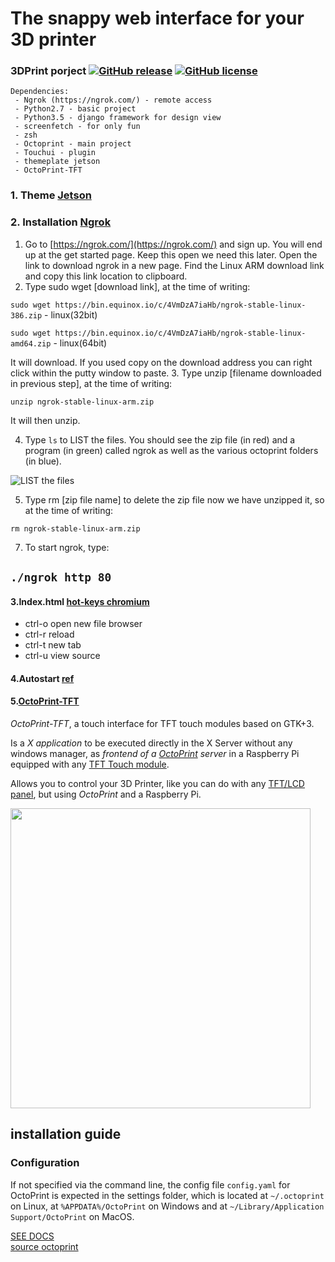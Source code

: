 # The snappy web interface for your 3D printer
### 3DPrint porject [![GitHub release](https://img.shields.io/badge/release-v0.1.1-blue.svg)](https://github.com/1v1expert/3DPrint/releases) [![GitHub license](https://img.shields.io/github/license/1v1expert/3DPrint.svg?style=plastic)](https://github.com/1v1expert/3DPrint/blob/master/LICENSE)
````
Dependencies:
 - Ngrok (https://ngrok.com/) - remote access
 - Python2.7 - basic project
 - Python3.5 - django framework for design view
 - screenfetch - for only fun
 - zsh
 - Octoprint - main project
 - Touchui - plugin
 - themeplate jetson
 - OctoPrint-TFT
````
### 1. Theme [Jetson](https://cloud.mail.ru/public/2gbz/UHGrjgGnH)

### 2. Installation [Ngrok](https://github.com/foosel/OctoPrint/wiki/OctoPrint-and-Ngrok)
1. Go to [https://ngrok.com/](https://ngrok.com/) and sign up.  You will end up at the get started page.  Keep this open we need this later.  Open the link to download ngrok in a new page.  Find the Linux ARM download link and copy this link location to clipboard.
2. Type sudo wget [download link], at the time of writing:

 `sudo wget https://bin.equinox.io/c/4VmDzA7iaHb/ngrok-stable-linux-386.zip` - linux(32bit)
 
 `sudo wget https://bin.equinox.io/c/4VmDzA7iaHb/ngrok-stable-linux-amd64.zip` - linux(64bit)

It will download.  If you used copy on the download address you can right click within the putty window to paste.
3. Type unzip [filename downloaded in previous step], at the time of writing:

`unzip ngrok-stable-linux-arm.zip` 

It will then unzip.

4. Type `ls` to LIST the files.  You should see the zip file (in red) and a program (in green) called ngrok as well as the various octoprint folders (in blue).

![LIST the files](https://i.imgur.com/XHNtfeT.png)

5. Type rm [zip file name] to delete the zip file now we have unzipped it, so at the time of writing:

`rm ngrok-stable-linux-arm.zip` 

7. To start ngrok, type:

`./ngrok http 80`
-------
#### 3.Index.html [hot-keys chromium](https://os-chrome.ru/chrome-os/hotkeys/)
- ctrl-o open new file browser
- ctrl-r reload
- ctrl-t new tab 
- ctrl-u view source

#### 4.Autostart [ref](https://github.com/BillyBlaze/OctoPrint-TouchUI-autostart)


#### 5.[OctoPrint-TFT](https://github.com/mcuadros/OctoPrint-TFT)

_OctoPrint-TFT_, a touch interface for TFT touch modules based on GTK+3.

Is a _X application_ to be executed directly in the X Server without any windows
manager, as _frontend of a [OctoPrint](http://octoprint.org) server_ in a Raspberry Pi
equipped with any [TFT Touch module](https://www.waveshare.com/wiki/3.5inch_RPi_LCD_(A)).

Allows you to control your 3D Printer, like you can do with any [TFT/LCD panel](http://reprap.org/wiki/RepRapTouch), but using _OctoPrint_ and a Raspberry Pi.

<img width="480" src="https://user-images.githubusercontent.com/1573114/33559609-a73a969e-d90d-11e7-9cf2-cf212412aaa5.png" />

## installation guide
### Configuration

If not specified via the command line, the config file `config.yaml` for OctoPrint is expected in the settings folder,
which is located at `~/.octoprint` on Linux, at `%APPDATA%/OctoPrint` on Windows and
at `~/Library/Application Support/OctoPrint` on MacOS.

[SEE DOCS](http://docs.octoprint.org/en/master/)\
[source octoprint](https://github.com/foosel/OctoPrint)
